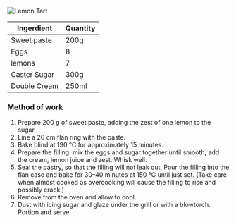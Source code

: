 ![Lemon Tart](resource:assets/images/basicPastryProducts/lemon_tart.png)


|Ingerdient| Quantity|
|----------|---------|
|Sweet paste|200g    |
|Eggs       |8      |
|lemons     |7|
|Caster Sugar | 300g    |
|Double Cream   |250ml|

### **Method of work**
1. Prepare 200 g of sweet paste, adding the zest of one lemon to the sugar.
2. Line a 20 cm flan ring with the paste.
3. Bake blind at 190 °C for approximately 15 minutes.
4. Prepare the filling: mix the eggs and sugar together until smooth, add the cream, lemon juice and zest. Whisk well.
5. Seal the pastry, so that the filling will not leak out. Pour the filling into the flan case and bake for 30–40 minutes at 150 °C until just set. (Take care when almost cooked as overcooking will cause the filling to rise and possibly crack.)
6. Remove from the oven and allow to cool.
7. Dust with icing sugar and glaze under the grill or with a blowtorch. Portion and serve.
